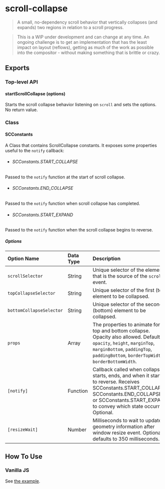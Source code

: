 # scroll-collapse

> A small, no-dependency scroll behavior that vertically collapses (and expands) two regions in relation to a scroll progress.  

> This is a WIP under development and can change at any time. An ongoing challenge is to get an implementation that has the least impact on layout (reflows), getting as much of the work as possible into the compositor - without making something that is brittle or crazy.

## Exports
### Top-level API
#### startScrollCollapse (options)
Starts the scroll collapse behavior listening on `scroll` and sets the options. No return value.

### Class
#### SCConstants
A Class that contains ScrollCollapse constants. It exposes some properties useful to the `notify` callback:

+ ###### SCConstants.START_COLLAPSE
Passed to the `notify` function at the start of scroll collapse.

+ ###### SCConstants.END_COLLAPSE
Passed to the `notify` function when scroll collapse has completed.

+ ###### SCConstants.START_EXPAND
Passed to the `notify` function when the scroll collapse begins to reverse.

##### Options
| Option Name | Data Type | Description |
| :--- | :--- | :--- |
| `scrollSelector` | String | Unique selector of the element that is the source of the `scroll` event. |
| `topCollapseSelector` | String | Unique selector of the first (top) element to be collapsed. |
| `bottomCollapseSelector` | String | Unique selector of the second (bottom) element to be collapsed. |
| `props` | Array | The properties to animate for top and bottom collapse. Opacity also allowed. Defaults to `opacity`, `height`, `marginTop`, `marginBottom`, `paddingTop`, `paddingBottom`, `borderTopWidth`, `borderBottomWidth`. |
| `[notify]` | Function | Callback called when collapse starts, ends, and when it starts to reverse. Receives SCConstants.START_COLLAPSE, SCConstants.END_COLLAPSE, or SCConstants.START_EXPAND to convey which state occurred. Optional. |
| `[resizeWait]` | Number | Milliseconds to wait to update geometry information after window resize event. Optional, defaults to 350 milliseconds. |

## How To Use
### Vanilla JS
See [the example](index.js).
